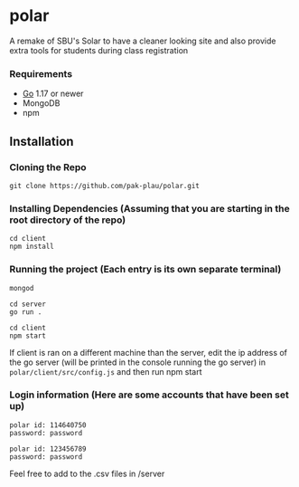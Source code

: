 # polar

A remake of SBU's Solar to have a cleaner looking site and also provide extra tools for students during class registration

### Requirements

- [Go](http://golang.org) 1.17 or newer
- MongoDB
- npm

## Installation

### Cloning the Repo

```
git clone https://github.com/pak-plau/polar.git
```

### Installing Dependencies (Assuming that you are starting in the root directory of the repo)

```
cd client
npm install
```

### Running the project (Each entry is its own separate terminal)

```
mongod
```

```
cd server
go run .
```

```
cd client
npm start
```
If client is ran on a different machine than the server, edit the ip address of the go server (will be printed in the console running the go server) in `polar/client/src/config.js` and then run npm start

### Login information (Here are some accounts that have been set up)

```
polar id: 114640750
password: password
```

```
polar id: 123456789
password: password
```

Feel free to add to the .csv files in /server
